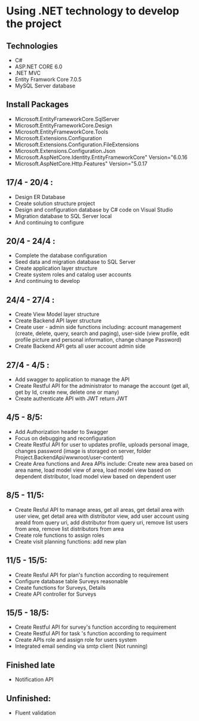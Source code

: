 # Using .NET technology to develop the project
## Technologies
- C#
- ASP.NET CORE 6.0
- .NET MVC
- Entity Framwork Core 7.0.5
- MySQL Server database
## Install Packages
- Microsoft.EntityFrameworkCore.SqlServer
- Microsoft.EntityFrameworkCore.Design
- Microsoft.EntityFrameworkCore.Tools
- Microsoft.Extensions.Configuration
- Microsoft.Extensions.Configuration.FileExtensions
- Microsoft.Extensions.Configuration.Json
- Microsoft.AspNetCore.Identity.EntityFrameworkCore" Version="6.0.16
- Microsoft.AspNetCore.Http.Features" Version="5.0.17

## 17/4 - 20/4 :
- Design ER Database
- Create solution structure project
- Design and configuration database by C# code on Visual Studio
- Migration database to SQL Server local
- And continuing to configure
## 20/4 - 24/4 :
- Complete the database configuration
- Seed data and migration database to SQL Server
- Create application layer structure
- Create system roles and catalog user accounts
- And continuing to develop
## 24/4 - 27/4 :
- Create View Model layer structure
- Create Backend API layer structure
- Create user - admin side functions including: account management (create, delete, query, search and paging), user-side (view profile, edit profile picture and personal information, change change Password)
- Create Backend API gets all user account admin side 
## 27/4 - 4/5 :
- Add swagger to application to manage the API 
- Create Restful API for the administrator to manage the account (get all, get by Id, create new, delete one or many)
- Create authenticate API with JWT return JWT
## 4/5 - 8/5: 
- Add Authorization header to Swagger
- Focus on debugging and reconfiguration
- Create Restful API for user to updates profile, uploads personal image, changes password (image is storaged on server, folder Project.BackendApi/wwwroot/user-content)
- Create Area functions and Area APIs include: Create new area based on area name, load model view of area, load model view based on dependent distributor,
load model view based on dependent user
## 8/5 - 11/5:
- Create Resful API to manage areas, get all areas, get detail area with user view, get detail area with distributor view, add user account using areaId from query uri, add distributor from query uri, remove list users from area, remove list distributors from area
- Create role functions to assign roles
- Create visit planning functions: add new plan
## 11/5 - 15/5: 
- Create Resful API for plan's function according to requirement
- Configure database table Surveys reasonable
- Create functions for Surveys, Details
- Create API controller for Surveys
## 15/5 - 18/5: 
- Create Restful API for survey's function according to requirement
- Create Restful API for task 's function according to requiment
- Create APIs role and assign role for users system
- Integrated email sending via smtp client (Not running)
## Finished late
- Notification API
## Unfinished: 
- Fluent validation
